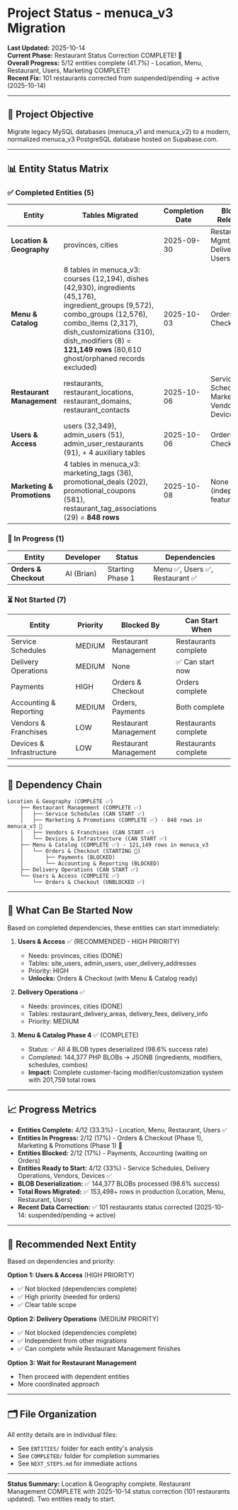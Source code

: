 # Project Status - menuca_v3 Migration

**Last Updated:** 2025-10-14  
**Current Phase:** Restaurant Status Correction COMPLETE! 🎉  
**Overall Progress:** 5/12 entities complete (41.7%) - Location, Menu, Restaurant, Users, Marketing COMPLETE!  
**Recent Fix:** 101 restaurants corrected from suspended/pending → active (2025-10-14)

---

## 🎯 Project Objective

Migrate legacy MySQL databases (menuca_v1 and menuca_v2) to a modern, normalized menuca_v3 PostgreSQL database hosted on Supabase.com.

---

## 📊 Entity Status Matrix

### ✅ Completed Entities (5)

| Entity | Tables Migrated | Completion Date | Blocks Released |
|--------|----------------|-----------------|-----------------|
| **Location & Geography** | provinces, cities | 2025-09-30 | Restaurant Mgmt, Delivery Ops, Users |
| **Menu & Catalog** | 8 tables in menuca_v3: courses (12,194), dishes (42,930), ingredients (45,176), ingredient_groups (9,572), combo_groups (12,576), combo_items (2,317), dish_customizations (310), dish_modifiers (8) = **121,149 rows** (80,610 ghost/orphaned records excluded) | 2025-10-03 | Orders & Checkout ✅ |
| **Restaurant Management** | restaurants, restaurant_locations, restaurant_domains, restaurant_contacts | 2025-10-06 | Service Schedules, Marketing, Vendors, Devices |
| **Users & Access** | users (32,349), admin_users (51), admin_user_restaurants (91), + 4 auxiliary tables | 2025-10-06 | Orders & Checkout ✅ |
| **Marketing & Promotions** | 4 tables in menuca_v3: marketing_tags (36), promotional_deals (202), promotional_coupons (581), restaurant_tag_associations (29) = **848 rows** | 2025-10-08 | None (independent features) |

### 🔄 In Progress (1)

| Entity | Developer | Status | Dependencies |
|--------|-----------|--------|--------------|
| **Orders & Checkout** | AI (Brian) | Starting Phase 1 | Menu ✅, Users ✅, Restaurant ✅ |

### ⏳ Not Started (7)

| Entity | Priority | Blocked By | Can Start When |
|--------|----------|------------|----------------|
| Service Schedules | MEDIUM | Restaurant Management | Restaurants complete |
| Delivery Operations | MEDIUM | None | ✅ Can start now |
| Payments | HIGH | Orders & Checkout | Orders complete |
| Accounting & Reporting | MEDIUM | Orders, Payments | Both complete |
| Vendors & Franchises | LOW | Restaurant Management | Restaurants complete |
| Devices & Infrastructure | LOW | Restaurant Management | Restaurants complete |

---

## 🔗 Dependency Chain

```
Location & Geography (COMPLETE ✅)
    ├── Restaurant Management (COMPLETE ✅)
    │   ├── Service Schedules (CAN START ✅)
    │   ├── Marketing & Promotions (COMPLETE ✅) - 848 rows in menuca_v3 🎉
    │   ├── Vendors & Franchises (CAN START ✅)
    │   └── Devices & Infrastructure (CAN START ✅)
    ├── Menu & Catalog (COMPLETE ✅) - 121,149 rows in menuca_v3
    │   └── Orders & Checkout (STARTING 🔄)
    │       ├── Payments (BLOCKED)
    │       └── Accounting & Reporting (BLOCKED)
    ├── Delivery Operations (CAN START ✅)
    └── Users & Access (COMPLETE ✅)
        └── Orders & Checkout (UNBLOCKED ✅)
```

---

## 🚀 What Can Be Started Now

Based on completed dependencies, these entities can start immediately:

1. **Users & Access** ✅ (RECOMMENDED - HIGH PRIORITY)
   - Needs: provinces, cities (DONE)
   - Tables: site_users, admin_users, user_delivery_addresses
   - Priority: HIGH
   - **Unlocks:** Orders & Checkout (with Menu & Catalog ready)

2. **Delivery Operations** ✅
   - Needs: provinces, cities (DONE)
   - Tables: restaurant_delivery_areas, delivery_fees, delivery_info
   - Priority: MEDIUM

3. **Menu & Catalog Phase 4** ✅ (COMPLETE)
   - Status: ✅ All 4 BLOB types deserialized (98.6% success rate)
   - Completed: 144,377 PHP BLOBs → JSONB (ingredients, modifiers, schedules, combos)
   - **Impact:** Complete customer-facing modifier/customization system with 201,759 total rows

---

## 📈 Progress Metrics

- **Entities Complete:** 4/12 (33.3%) - Location, Menu, Restaurant, Users ✅
- **Entities In Progress:** 2/12 (17%) - Orders & Checkout (Phase 1), Marketing & Promotions (Phase 1) 🔄
- **Entities Blocked:** 2/12 (17%) - Payments, Accounting (waiting on Orders)
- **Entities Ready to Start:** 4/12 (33%) - Service Schedules, Delivery Operations, Vendors, Devices ✅
- **BLOB Deserialization:** ✅ 144,377 BLOBs processed (98.6% success)
- **Total Rows Migrated:** ✅ 153,498+ rows in production (Location, Menu, Restaurant, Users)
- **Recent Data Correction:** ✅ 101 restaurants status corrected (2025-10-14: suspended/pending → active)

---

## 🎯 Recommended Next Entity

Based on dependencies and priority:

**Option 1: Users & Access** (HIGH PRIORITY)
- ✅ Not blocked (dependencies complete)
- ✅ High priority (needed for orders)
- ✅ Clear table scope

**Option 2: Delivery Operations** (MEDIUM PRIORITY)
- ✅ Not blocked (dependencies complete)
- ✅ Independent from other migrations
- ✅ Can complete while Restaurant Management finishes

**Option 3: Wait for Restaurant Management**
- Then proceed with dependent entities
- More coordinated approach

---

## 🗂️ File Organization

All entity details are in individual files:
- See `ENTITIES/` folder for each entity's analysis
- See `COMPLETED/` folder for completion summaries
- See `NEXT_STEPS.md` for immediate actions

---

**Status Summary:** Location & Geography complete. Restaurant Management COMPLETE with 2025-10-14 status correction (101 restaurants updated). Two entities ready to start.
